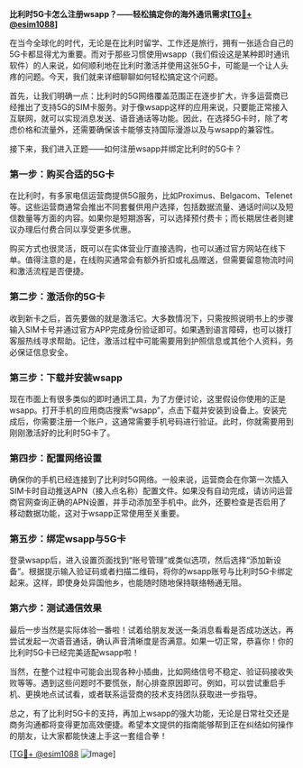 **比利时5G卡怎么注册wsapp？——轻松搞定你的海外通讯需求[[TG💪+ @esim1088](https://t.me/s/esim1088)]**

在当今全球化的时代，无论是在比利时留学、工作还是旅行，拥有一张适合自己的5G卡都显得尤为重要。而对于那些习惯使用wsapp（我们假设这是某种即时通讯软件）的人来说，如何顺利地在比利时激活并使用这张5G卡，可能是一个让人头疼的问题。今天，我们就来详细聊聊如何轻松搞定这个问题。

首先，让我们明确一点：比利时的5G网络覆盖范围正在逐步扩大，许多运营商已经推出了支持5G的SIM卡服务。对于像wsapp这样的应用来说，只要能正常接入互联网，就可以实现消息发送、语音通话等功能。因此，在选择5G卡时，除了考虑价格和流量外，还需要确保该卡能够支持国际漫游以及与wsapp的兼容性。

接下来，我们进入正题——如何注册wsapp并绑定比利时的5G卡？

### **第一步：购买合适的5G卡**
在比利时，有多家电信运营商提供5G服务，比如Proximus、Belgacom、Telenet等。这些运营商通常会推出不同套餐供用户选择，包括数据流量、通话时间以及短信数量等方面的内容。如果你是短期游客，可以选择预付费卡；而长期居住者则建议办理后付费合同以享受更多优惠。

购买方式也很灵活，既可以在实体营业厅直接选购，也可以通过官方网站在线下单。值得注意的是，在线购买通常会有额外折扣或礼品赠送，但需要留意物流时间和激活流程是否便捷。

### **第二步：激活你的5G卡**
收到新卡之后，首先要做的就是激活它。大多数情况下，只需按照说明书上的步骤输入SIM卡号并通过官方APP完成身份验证即可。如果遇到语言障碍，也可以拨打客服热线寻求帮助。记住，激活过程中可能需要用到护照信息或其他个人资料，务必保证信息安全。

### **第三步：下载并安装wsapp**
现在市面上有很多类似的即时通讯工具，为了方便讨论，这里假设你使用的正是wsapp。打开手机的应用商店搜索“wsapp”，点击下载并安装到设备上。安装完成后，你需要注册一个账户，这通常需要手机号码进行验证。此时，你就需要用到刚刚激活好的比利时5G卡了。

### **第四步：配置网络设置**
确保你的手机已经连接到了比利时5G网络。一般来说，运营商会在你第一次插入SIM卡时自动推送APN（接入点名称）配置文件。如果没有自动完成，请访问运营商官网查询正确的APN设置，并手动添加至手机中。此外，还要检查是否启用了移动数据功能，这对于wsapp正常使用至关重要。

### **第五步：绑定wsapp与5G卡**
登录wsapp后，进入设置页面找到“账号管理”或类似选项，然后选择“添加新设备”。根据提示输入验证码或者扫描二维码，将你的wsapp账号与比利时5G卡绑定起来。这样，即使身处异国他乡，也能随时随地保持联络畅通无阻。

### **第六步：测试通信效果**
最后一步当然是实际体验一番啦！试着给朋友发送一条消息看看是否成功送达，再尝试发起一次语音通话，确认声音清晰度是否满意。如果一切正常，恭喜你！你的比利时5G卡已经完美适配wsapp啦！

当然，在整个过程中可能会出现各种小插曲，比如网络信号不稳定、验证码接收失败等等。遇到这些问题时不要慌张，耐心排查原因即可。例如，可以尝试重启手机、更换地点试试看，或者联系运营商的技术支持团队获取进一步指导。

总之，有了比利时5G卡的支持，再加上wsapp的强大功能，无论是日常社交还是商务沟通都将变得更加高效便捷。希望本文提供的指南能够帮到正在纠结如何操作的朋友，让大家都能快速上手这一套组合拳！

[[TG💪+ @esim1088](https://t.me/s/esim1088) ![Image](https://i.postimg.cc/4NQfJmqS/Snipaste-2025-05-13-00-14-12.png)]